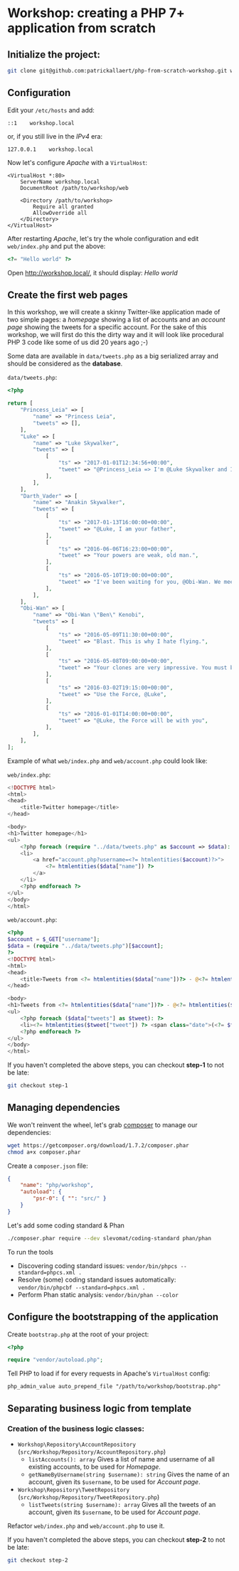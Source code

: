 # Workshop: creating a PHP 7+ application from scratch

## Initialize the project:

~~~bash
git clone git@github.com:patrickallaert/php-from-scratch-workshop.git workshop
~~~

## Configuration

Edit your `/etc/hosts` and add:
~~~
::1    workshop.local
~~~
or, if you still live in the *IPv4* era:
~~~
127.0.0.1    workshop.local
~~~

Now let's configure *Apache* with a `VirtualHost`:

~~~apacheconfig
<VirtualHost *:80>
    ServerName workshop.local
    DocumentRoot /path/to/workshop/web

    <Directory /path/to/workshop>
        Require all granted
        AllowOverride all
    </Directory>
</VirtualHost>
~~~

After restarting *Apache*, let's try the whole configuration and edit `web/index.php` and put the above:
~~~php
<?= "Hello world" ?>
~~~
Open http://workshop.local/, it should display: *Hello world*

## Create the first web pages

In this workshop, we will create a skinny Twitter-like application made of two simple pages: a *homepage* showing a list of accounts and an *account page* showing the tweets for a specific account.
For the sake of this workshop, we will first do this the dirty way and it will look like procedural PHP 3 code like some of us did 20 years ago ;-)

Some data are available in `data/tweets.php` as a big serialized array and should be considered as the **database**.

`data/tweets.php`:
~~~php
<?php

return [
    "Princess_Leia" => [
        "name" => "Princess Leia",
        "tweets" => [],
    ],
    "Luke" => [
        "name" => "Luke Skywalker",
        "tweets" => [
            [
                "ts" => "2017-01-01T12:34:56+00:00",
                "tweet" => "@Princess_Leia => I'm @Luke Skywalker and I'm here to rescue you!",
            ],
        ],
    ],
    "Darth_Vader" => [
        "name" => "Anakin Skywalker",
        "tweets" => [
            [
                "ts" => "2017-01-13T16:00:00+00:00",
                "tweet" => "@Luke, I am your father",
            ],
            [
                "ts" => "2016-06-06T16:23:00+00:00",
                "tweet" => "Your powers are weak, old man.",
            ],
            [
                "ts" => "2016-05-10T19:00:00+00:00",
                "tweet" => "I've been waiting for you, @Obi-Wan. We meet again, at last.",
            ],
        ],
    ],
    "Obi-Wan" => [
        "name" => "Obi-Wan \"Ben\" Kenobi",
        "tweets" => [
            [
                "ts" => "2016-05-09T11:30:00+00:00",
                "tweet" => "Blast. This is why I hate flying.",
            ],
            [
                "ts" => "2016-05-08T09:00:00+00:00",
                "tweet" => "Your clones are very impressive. You must be very proud.",
            ],
            [
                "ts" => "2016-03-02T19:15:00+00:00",
                "tweet" => "Use the Force, @Luke",
            ],
            [
                "ts" => "2016-01-01T14:00:00+00:00",
                "tweet" => "@Luke, the Force will be with you",
            ],
        ],
    ],
];
~~~

Example of what `web/index.php` and `web/account.php` could look like:

`web/index.php`:
~~~php
<!DOCTYPE html>
<html>
<head>
    <title>Twitter homepage</title>
</head>

<body>
<h1>Twitter homepage</h1>
<ul>
    <?php foreach (require "../data/tweets.php" as $account => $data): ?>
    <li>
        <a href="account.php?username=<?= htmlentities($account)?>">
            <?= htmlentities($data["name"]) ?>
        </a>
    </li>
    <?php endforeach ?>
</ul>
</body>
</html>
~~~

`web/account.php`:
~~~php
<?php
$account = $_GET["username"];
$data = (require "../data/tweets.php")[$account];
?>
<!DOCTYPE html>
<html>
<head>
    <title>Tweets from <?= htmlentities($data["name"])?> - @<?= htmlentities($account) ?></title>
</head>

<body>
<h1>Tweets from <?= htmlentities($data["name"])?> - @<?= htmlentities($account) ?></h1>
<ul>
    <?php foreach ($data["tweets"] as $tweet): ?>
    <li><?= htmlentities($tweet["tweet"]) ?> <span class="date">(<?= $tweet["ts"] ?>)</span></li>
    <?php endforeach ?>
</ul>
</body>
</html>
~~~

If you haven't completed the above steps, you can checkout **step-1** to not be late:

~~~bash
git checkout step-1
~~~

## Managing dependencies

We won't reinvent the wheel, let's grab [composer](https://getcomposer.org/) to manage our dependencies:
~~~bash
wget https://getcomposer.org/download/1.7.2/composer.phar
chmod a+x composer.phar
~~~
Create a `composer.json` file:
~~~json
{
    "name": "php/workshop",
    "autoload": {
        "psr-0": { "": "src/" }
    }
}
~~~
Let's add some coding standard & Phan
~~~bash
./composer.phar require --dev slevomat/coding-standard phan/phan
~~~

To run the tools
* Discovering coding standard issues: `vendor/bin/phpcs --standard=phpcs.xml .`
* Resolve (some) coding standard issues automatically: `vendor/bin/phpcbf --standard=phpcs.xml .`
* Perform Phan static analysis: `vendor/bin/phan --color`

## Configure the bootstrapping of the application

Create `bootstrap.php` at the root of your project:
~~~php
<?php

require "vendor/autoload.php";
~~~

Tell PHP to load if for every requests in Apache's `VirtualHost` config:
~~~apacheconfig
php_admin_value auto_prepend_file "/path/to/workshop/bootstrap.php"
~~~

## Separating business logic from template

### Creation of the business logic classes:

* `Workshop\Repository\AccountRepository` (`src/Workshop/Repository/AccountRepository.php`)
  * `listAccounts(): array` Gives a list of name and username of all existing accounts, to be used for *Homepage*.
  * `getNameByUsername(string $username): string` Gives the name of an account, given its `$username`, to be used for *Account page*.
* `Workshop\Repository\TweetRepository` (`src/Workshop/Repository/TweetRepository.php`)
  * `listTweets(string $username): array` Gives all the tweets of an account, given its `$username`, to be used for *Account page*.

Refactor `web/index.php` and `web/account.php` to use it.

If you haven't completed the above steps, you can checkout **step-2** to not be late:

~~~bash
git checkout step-2
~~~
